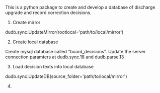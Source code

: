 
This is a python package to create and develop a database of discharge upgrade and record correction decisions.

1. Create mirror

dudb.sync.UpdateMirror(rootlocal='path/to/local/mirror')

2. Create local database

Create mysql database called "board_decisions".  Update the server connection paramters at dudb.sync.18 and dudb.parse.13

3. Load decision texts into local database

dudb.sync.UpdateDB(source_folder='path/to/local/mirror')

4. 
